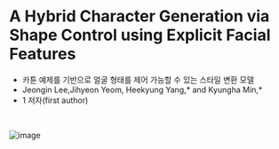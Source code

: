 # A Hybrid Character Generation via Shape Control using Explicit Facial Features

- 카툰 예제를 기반으로 얼굴 형태를 제어 가능할 수 있는 스타일 변환 모델
- Jeongin Lee,Jihyeon Yeom, Heekyung Yang,* and Kyungha Min,*
- 1 저자(first author)
</br>

![image](https://user-images.githubusercontent.com/48753785/230872215-7b043435-7dd4-4add-999d-5ba99aa8d163.png)
